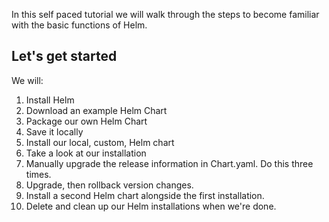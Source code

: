 In this self paced tutorial we will walk through the steps to become familiar with the basic functions of Helm.

## Let's get started

We will:

1. Install Helm 
2. Download an example Helm Chart
3. Package our own Helm Chart
4. Save it locally
5. Install our local, custom, Helm chart
6. Take a look at our installation
7. Manually upgrade the release information in Chart.yaml. Do this three times.
8. Upgrade, then rollback version changes. 
9. Install a second Helm chart alongside the first installation.
10. Delete and clean up our Helm installations when we're done.

